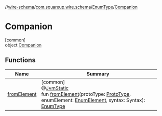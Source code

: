 //[wire-schema](../../../../index.md)/[com.squareup.wire.schema](../../index.md)/[EnumType](../index.md)/[Companion](index.md)

# Companion

[common]\
object [Companion](index.md)

## Functions

| Name | Summary |
|---|---|
| [fromElement](from-element.md) | [common]<br>@[JvmStatic](https://kotlinlang.org/api/latest/jvm/stdlib/kotlin.jvm/-jvm-static/index.html)<br>fun [fromElement](from-element.md)(protoType: [ProtoType](../../-proto-type/index.md), enumElement: [EnumElement](../../../com.squareup.wire.schema.internal.parser/-enum-element/index.md), syntax: Syntax): [EnumType](../index.md) |
